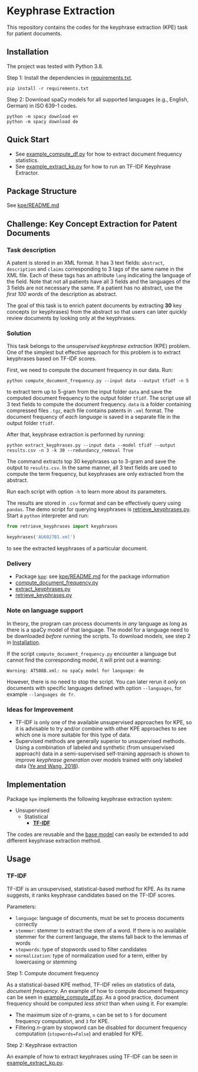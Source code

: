# Keyphrase Extraction

This repository contains the codes for the keyphrase extraction (KPE) task for patient documents.

## Installation

The project was tested with Python 3.8.

Step 1: Install the dependencies in [requirements.txt](requirements.txt).

```shell
pip install -r requirements.txt
```

Step 2: Download spaCy models for all supported languages (e.g., English, German) in ISO 639-1 codes.

```shell
python -m spacy download en
python -m spacy download de
```

## Quick Start

- See [example_compute_df.py](example_compute_df.py) for how to extract document frequency statistics.
- See [example_extract_kp.py](example_extract_kp.py) for how to run an TF-IDF Keyphrase Extractor.

## Package Structure

See [kpe/README.md](kpe/README.md)

## Challenge: Key Concept Extraction for Patent Documents

### Task description

A patent is stored in an XML format. It has 3 text fields: ``abstract``, ``description`` and ``claims``
corresponding to 3 tags of the same name in the XML file. Each of these tags has an attribute ``lang`` indicating the
language of the field. Note that not all patients have all 3 fields and the languages of the 3 fields are not necessary
the same. If a patient has no abstract, use the *first 100 words* of the description as abstract.

The goal of this task is to enrich patent documents by extracting **30** key concepts (or keyphrases) from the abstract
so that users can later quickly review documents by looking only at the keyphrases.

### Solution

This task belongs to the *unsupervised keyphrase extraction* (KPE) problem. One of the simplest but effective approach
for this problem is to extract keyphrases based on TF-IDF scores.

First, we need to compute the document frequency in our data. Run:

```shell
python compute_document_frequency.py --input data --output tfidf -n 5
```

to extract term up to 5-gram from the input folder ``data`` and save the computed document frequency to the output
folder ``tfidf``. The script use all 3 text fields to compute the document frequency.
``data`` is a folder containing compressed files ``.tgz``, each file contains patents in ``.xml`` format. The document
frequency of *each language* is saved in a separate file in the output folder ``tfidf``.

After that, keyphrase extraction is performed by running:

```shell
python extract_keyphrases.py --input data --model tfidf --output results.csv -n 3 -k 30 --redundancy_removal True
```

The command extracts top 30 keyphrases up to 3-gram and save the output to ``results.csv``. In the same manner, all 3
text fields are used to compute the term frequency, but keyphrases are only extracted from the abstract.

Run each script with option ``-h`` to learn more about its parameters.

The results are stored in ``.csv`` format and can be effectively query using ``pandas``. The demo script for querying
keyphrases is [retrieve_keyphrases.py](retrieve_keyphrases.py). Start a ``python`` interpreter and run:

```python
from retrieve_keyphrases import keyphrases

keyphrases('AU6027B1.xml')
```

to see the extracted keyphrases of a particular document.

### Delivery

- Package [``kpe``](kpe): see [kpe/README.md](kpe/README.md) for the package information
- [compute_document_frequency.py](compute_document_frequency.py)
- [extract_keyphrases.py](extract_keyphrases.py)
- [retrieve_keyphrases.py](retrieve_keyphrases.py)

### Note on language support

In theory, the program can process documents in *any* language as long as there is a spaCy model of that language. The
model for a language need to be downloaded *before* running the scripts. To download models, see step 2
in [Installation](#installation).

If the script ``compute_document_frequency.py`` encounter a language but cannot find the corresponding model, it will
print out a warning:

```
Warning: AT508B.xml: no spaCy model for language: de
```

However, there is no need to stop the script. You can later rerun it *only* on documents with specific languages defined
with option ``--languages``, for example ``--languages de fr``.

### Ideas for Improvement

- TF-IDF is only one of the available unsupervised approaches for KPE, so it is advisable to try and/or combine with
  other KPE approaches to see which one is more suitable for this type of data.
- Supervised methods are generally superior to unsupervised methods. Using a combination of labeled and synthetic (from
  unsupervised approach) data in a semi-supervised self-training approach is shown to improve *keyphrase generation*
  over models trained with only labeled data ([Ye and Wang, 2018](https://aclanthology.org/D18-1447/)).

## Implementation

Package ``kpe`` implements the following keyphrase extraction system:

- Unsupervised
    - Statistical
        - [**TF-IDF**](kpe/tfidf.py)

The codes are reusable and the [base model](kpe/base_kpe.py) can easily be extended to add different keyphrase
extraction method.

## Usage

### TF-IDF

TF-IDF is an unsupervised, statistical-based method for KPE. As its name suggests, it ranks keyphrase candidates based
on the TF-IDF scores.

Parameters:

- ``language``: language of documents, must be set to process documents correctly
- ``stemmer``: stemmer to extract the stem of a word. If there is no available stemmer for the current language, the
  stems fall back to the lemmas of words
- ``stopwords``: type of stopwords used to filter candidates
- ``normalization``: type of normalization used for a term, either by lowercasing or stemming

Step 1: Compute document frequency

As a statistical-based KPE method, TF-IDF relies on statistics of data, *document frequency*. An example of how to
compute document frequency can be seen in [example_compute_df.py](example_compute_df.py). As a good practice, document
frequency should be computed *less strict* than when using it. For example:

- The maximum size of *n*-grams, ``n`` can be set to ``5`` for document frequency computation, and ``3`` for KPE.
- Filtering *n*-gram by stopword can be disabled for document frequency computation (``stopwords=False``) and enabled
  for KPE.

Step 2: Keyphrase extraction

An example of how to extract keyphrases using TF-IDF can be seen in [example_extract_kp.py](example_extract_kp.py).
